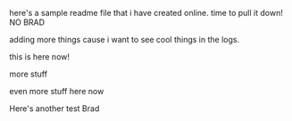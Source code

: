here's a sample readme file that i have created online. time to pull it down! NO BRAD

adding more things cause i want to see cool things in the logs.

this is here now!

more stuff

even more stuff here now

Here's another test Brad